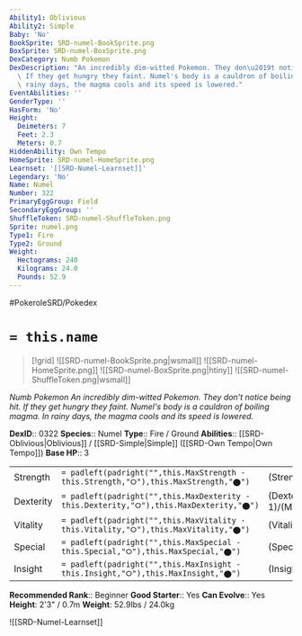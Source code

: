 ```yaml
---
Ability1: Oblivious
Ability2: Simple
Baby: 'No'
BookSprite: SRD-numel-BookSprite.png
BoxSprite: SRD-numel-BoxSprite.png
DexCategory: Numb Pokemon
DexDescription: "An incredibly dim-witted Pokemon. They don\u2019t notice being hit.\
  \ If they get hungry they faint. Numel's body is a cauldron of boiling magma. In\
  \ rainy days, the magma cools and its speed is lowered."
EventAbilities: ''
GenderType: ''
HasForm: 'No'
Height:
  Deimeters: 7
  Feet: 2.3
  Meters: 0.7
HiddenAbility: Own Tempo
HomeSprite: SRD-numel-HomeSprite.png
Learnset: '[[SRD-Numel-Learnset]]'
Legendary: 'No'
Name: Numel
Number: 322
PrimaryEggGroup: Field
SecondaryEggGroup: ''
ShuffleToken: SRD-numel-ShuffleToken.png
Sprite: numel.png
Type1: Fire
Type2: Ground
Weight:
  Hectograms: 240
  Kilograms: 24.0
  Pounds: 52.9
---
```


#PokeroleSRD/Pokedex

# `= this.name`

> [!grid]
> ![[SRD-numel-BookSprite.png|wsmall]]
> ![[SRD-numel-HomeSprite.png]]
> ![[SRD-numel-BoxSprite.png|htiny]]
> ![[SRD-numel-ShuffleToken.png|wsmall]]


*Numb Pokemon*
*An incredibly dim-witted Pokemon. They don’t notice being hit. If they get hungry they faint. Numel's body is a cauldron of boiling magma. In rainy days, the magma cools and its speed is lowered.*

**DexID**:: 0322
**Species**:: Numel
**Type**:: Fire / Ground
**Abilities**:: [[SRD-Oblivious|Oblivious]] / [[SRD-Simple|Simple]] ([[SRD-Own Tempo|Own Tempo]])
**Base HP**:: 3

|           |                                                                                        |                                          |
| --------- | -------------------------------------------------------------------------------------- | ---------------------------------------- |
| Strength  | `= padleft(padright("",this.MaxStrength - this.Strength,"⭘"),this.MaxStrength,"⬤")`    | (Strength::2)/(MaxStrength::4)   |
| Dexterity | `= padleft(padright("",this.MaxDexterity - this.Dexterity,"⭘"),this.MaxDexterity,"⬤")` | (Dexterity:: 1)/(MaxDexterity::3) |
| Vitality  | `= padleft(padright("",this.MaxVitality - this.Vitality,"⭘"),this.MaxVitality,"⬤")`    | (Vitality::1)/(MaxVitality::3)   |
| Special   | `= padleft(padright("",this.MaxSpecial - this.Special,"⭘"),this.MaxSpecial,"⬤")`       | (Special::2)/(MaxSpecial::4)     |
| Insight   | `= padleft(padright("",this.MaxInsight - this.Insight,"⭘"),this.MaxInsight,"⬤")`       | (Insight::2)/(MaxInsight::4)     |


**Recommended Rank**:: Beginner
**Good Starter**:: Yes
**Can Evolve**:: Yes
**Height**: 2'3" / 0.7m
**Weight**: 52.9lbs / 24.0kg

![[SRD-Numel-Learnset]]